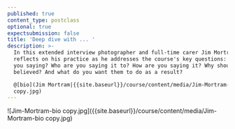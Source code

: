 ```yaml
---
published: true
content_type: postclass
optional: true
expectsubmission: false
title: 'Deep dive with ... '
description: >-
  In this extended interview photographer and full-time carer Jim Mortram
  reflects on his practice as he addresses the course's key questions: what are
  you saying? Who are you saying it to? How are you saying it? Why should you be
  believed? And what do you want them to do as a result?

  @[bio](Jim Mortram|{{site.baseurl}}/course/content/media/Jim-Mortram-bio
  copy.jpg)
---
```

![Jim-Mortram-bio copy.jpg]({{site.baseurl}}/course/content/media/Jim-Mortram-bio copy.jpg)
